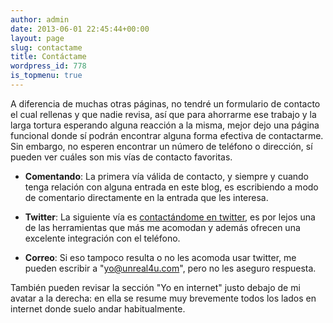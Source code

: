 ```yaml
---
author: admin
date: 2013-06-01 22:45:44+00:00
layout: page
slug: contactame
title: Contáctame
wordpress_id: 778
is_topmenu: true
---
```


A diferencia de muchas otras páginas, no tendré un formulario de contacto el cual rellenas y que nadie revisa, así que 
para ahorrarme ese trabajo y la larga tortura esperando alguna reacción a la misma, mejor dejo una página funcional 
donde sí podrán encontrar alguna forma efectiva de contactarme. Sin embargo, no esperen encontrar un número de teléfono 
o dirección, sí pueden ver cuáles son mis vías de contacto favoritas.

* **Comentando**: La primera vía válida de contacto, y siempre y cuando tenga relación con alguna entrada en este 
    blog, es escribiendo a modo de comentario directamente en la entrada que les interesa.

* **Twitter**: La siguiente vía es [contactándome en twitter](https://twitter.com/unreal4u), es por lejos una de las 
    herramientas que más me acomodan y además ofrecen una excelente integración con el teléfono.

* **Correo**: Si eso tampoco resulta o no les acomoda usar twitter, me pueden escribir a "yo@unreal4u.com", 
    pero no les aseguro respuesta.

También pueden revisar la sección "Yo en internet" justo debajo de mi avatar a la derecha: en ella se resume muy 
brevemente todos los lados en internet donde suelo andar habitualmente.
